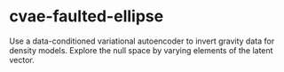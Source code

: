 # cvae-faulted-ellipse
Use a data-conditioned variational autoencoder to invert gravity data for density models. Explore the null space by varying elements of the latent vector.
